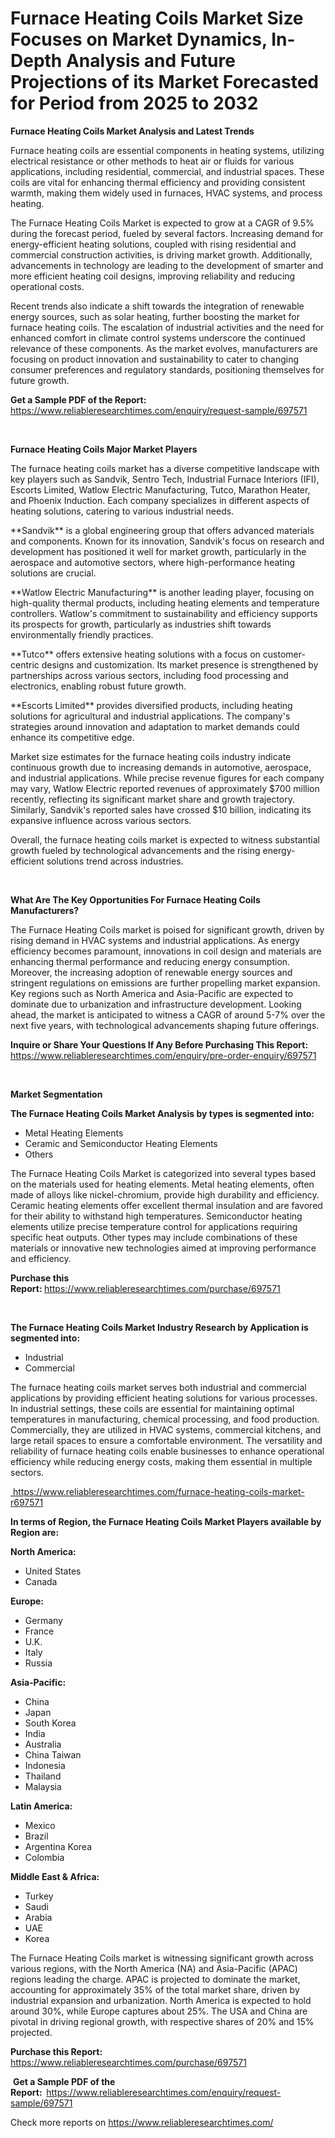 <p><h1>Furnace Heating Coils Market Size Focuses on Market Dynamics, In-Depth Analysis and Future Projections of its Market Forecasted for Period from 2025 to 2032</h1></p><p><strong>Furnace Heating Coils Market Analysis and Latest Trends</strong></p>
<p><p>Furnace heating coils are essential components in heating systems, utilizing electrical resistance or other methods to heat air or fluids for various applications, including residential, commercial, and industrial spaces. These coils are vital for enhancing thermal efficiency and providing consistent warmth, making them widely used in furnaces, HVAC systems, and process heating.</p><p>The Furnace Heating Coils Market is expected to grow at a CAGR of 9.5% during the forecast period, fueled by several factors. Increasing demand for energy-efficient heating solutions, coupled with rising residential and commercial construction activities, is driving market growth. Additionally, advancements in technology are leading to the development of smarter and more efficient heating coil designs, improving reliability and reducing operational costs.</p><p>Recent trends also indicate a shift towards the integration of renewable energy sources, such as solar heating, further boosting the market for furnace heating coils. The escalation of industrial activities and the need for enhanced comfort in climate control systems underscore the continued relevance of these components. As the market evolves, manufacturers are focusing on product innovation and sustainability to cater to changing consumer preferences and regulatory standards, positioning themselves for future growth.</p></p>
<p><strong>Get a Sample PDF of the Report:&nbsp;</strong> <a href="https://www.reliableresearchtimes.com/enquiry/request-sample/697571?utm_campaign=2334&utm_medium=2&utm_source=Github&utm_content=ia&utm_term=17022025&utm_id=furnace-heating-coils">https://www.reliableresearchtimes.com/enquiry/request-sample/697571</a></p>
<p>&nbsp;</p>
<p><strong>Furnace Heating Coils Major Market Players</strong></p>
<p><p>The furnace heating coils market has a diverse competitive landscape with key players such as Sandvik, Sentro Tech, Industrial Furnace Interiors (IFI), Escorts Limited, Watlow Electric Manufacturing, Tutco, Marathon Heater, and Phoenix Induction. Each company specializes in different aspects of heating solutions, catering to various industrial needs.</p><p>**Sandvik** is a global engineering group that offers advanced materials and components. Known for its innovation, Sandvik's focus on research and development has positioned it well for market growth, particularly in the aerospace and automotive sectors, where high-performance heating solutions are crucial.</p><p>**Watlow Electric Manufacturing** is another leading player, focusing on high-quality thermal products, including heating elements and temperature controllers. Watlow's commitment to sustainability and efficiency supports its prospects for growth, particularly as industries shift towards environmentally friendly practices.</p><p>**Tutco** offers extensive heating solutions with a focus on customer-centric designs and customization. Its market presence is strengthened by partnerships across various sectors, including food processing and electronics, enabling robust future growth. </p><p>**Escorts Limited** provides diversified products, including heating solutions for agricultural and industrial applications. The company's strategies around innovation and adaptation to market demands could enhance its competitive edge.</p><p>Market size estimates for the furnace heating coils industry indicate continuous growth due to increasing demands in automotive, aerospace, and industrial applications. While precise revenue figures for each company may vary, Watlow Electric reported revenues of approximately $700 million recently, reflecting its significant market share and growth trajectory. Similarly, Sandvik's reported sales have crossed $10 billion, indicating its expansive influence across various sectors.</p><p>Overall, the furnace heating coils market is expected to witness substantial growth fueled by technological advancements and the rising energy-efficient solutions trend across industries.</p></p>
<p>&nbsp;</p>
<p><strong>What Are The Key Opportunities For Furnace Heating Coils Manufacturers?</strong></p>
<p><p>The Furnace Heating Coils market is poised for significant growth, driven by rising demand in HVAC systems and industrial applications. As energy efficiency becomes paramount, innovations in coil design and materials are enhancing thermal performance and reducing energy consumption. Moreover, the increasing adoption of renewable energy sources and stringent regulations on emissions are further propelling market expansion. Key regions such as North America and Asia-Pacific are expected to dominate due to urbanization and infrastructure development. Looking ahead, the market is anticipated to witness a CAGR of around 5-7% over the next five years, with technological advancements shaping future offerings.</p></p>
<p><strong>Inquire or Share Your Questions If Any Before Purchasing This Report:</strong> <a href="https://www.reliableresearchtimes.com/enquiry/pre-order-enquiry/697571?utm_campaign=2334&utm_medium=2&utm_source=Github&utm_content=ia&utm_term=17022025&utm_id=furnace-heating-coils">https://www.reliableresearchtimes.com/enquiry/pre-order-enquiry/697571</a></p>
<p>&nbsp;</p>
<p><strong>Market Segmentation</strong></p>
<p><strong>The Furnace Heating Coils Market Analysis by types is segmented into:</strong></p>
<p><ul><li>Metal Heating Elements</li><li>Ceramic and Semiconductor Heating Elements</li><li>Others</li></ul></p>
<p><p>The Furnace Heating Coils Market is categorized into several types based on the materials used for heating elements. Metal heating elements, often made of alloys like nickel-chromium, provide high durability and efficiency. Ceramic heating elements offer excellent thermal insulation and are favored for their ability to withstand high temperatures. Semiconductor heating elements utilize precise temperature control for applications requiring specific heat outputs. Other types may include combinations of these materials or innovative new technologies aimed at improving performance and efficiency.</p></p>
<p><strong>Purchase this Report:&nbsp;</strong><a href="https://www.reliableresearchtimes.com/purchase/697571?utm_campaign=2334&utm_medium=2&utm_source=Github&utm_content=ia&utm_term=17022025&utm_id=furnace-heating-coils">https://www.reliableresearchtimes.com/purchase/697571</a></p>
<p>&nbsp;</p>
<p><strong>The Furnace Heating Coils Market Industry Research by Application is segmented into:</strong></p>
<p><ul><li>Industrial</li><li>Commercial</li></ul></p>
<p><p>The furnace heating coils market serves both industrial and commercial applications by providing efficient heating solutions for various processes. In industrial settings, these coils are essential for maintaining optimal temperatures in manufacturing, chemical processing, and food production. Commercially, they are utilized in HVAC systems, commercial kitchens, and large retail spaces to ensure a comfortable environment. The versatility and reliability of furnace heating coils enable businesses to enhance operational efficiency while reducing energy costs, making them essential in multiple sectors.</p></p>
<p><a href="https://www.reliableresearchtimes.com/furnace-heating-coils-market-r697571?utm_campaign=2334&utm_medium=2&utm_source=Github&utm_content=ia&utm_term=17022025&utm_id=furnace-heating-coils">&nbsp;https://www.reliableresearchtimes.com/furnace-heating-coils-market-r697571</a></p>
<p><strong>In terms of Region, the Furnace Heating Coils Market Players available by Region are:</strong></p>
<p>
    <p> <strong> North America: </strong>
        <ul>
            <li>United States</li>
            <li>Canada</li>
        </ul>
        </p> 
    <p> <strong> Europe: </strong>
        <ul>
            <li>Germany</li>
            <li>France</li>
            <li>U.K.</li>
            <li>Italy</li>
            <li>Russia</li>
        </ul>
        </p> 
    <p> <strong> Asia-Pacific: </strong>
        <ul>
            <li>China</li>
            <li>Japan</li>
            <li>South Korea</li>
            <li>India</li>
            <li>Australia</li>
            <li>China Taiwan</li>
            <li>Indonesia</li>
            <li>Thailand</li>
            <li>Malaysia</li>
        </ul>
        </p> 
    <p> <strong> Latin America: </strong>
        <ul>
            <li>Mexico</li>
            <li>Brazil</li>
            <li>Argentina Korea</li>
            <li>Colombia</li>
        </ul>
        </p> 
    <p> <strong> Middle East & Africa: </strong>
        <ul>
            <li>Turkey</li>
            <li>Saudi</li>
            <li>Arabia</li>
            <li>UAE</li>
            <li>Korea</li>
        </ul>
    </p>
    </p>
<p><p>The Furnace Heating Coils market is witnessing significant growth across various regions, with the North America (NA) and Asia-Pacific (APAC) regions leading the charge. APAC is projected to dominate the market, accounting for approximately 35% of the total market share, driven by industrial expansion and urbanization. North America is expected to hold around 30%, while Europe captures about 25%. The USA and China are pivotal in driving regional growth, with respective shares of 20% and 15% projected.</p></p>
<p><strong>Purchase this Report: </strong><a href="https://www.reliableresearchtimes.com/purchase/697571?utm_campaign=2334&utm_medium=2&utm_source=Github&utm_content=ia&utm_term=17022025&utm_id=furnace-heating-coils">https://www.reliableresearchtimes.com/purchase/697571</a></p>
<p>&nbsp;<strong>Get a Sample PDF of the Report:&nbsp;&nbsp;</strong><a href="https://www.reliableresearchtimes.com/enquiry/request-sample/697571?utm_campaign=2334&utm_medium=2&utm_source=Github&utm_content=ia&utm_term=17022025&utm_id=furnace-heating-coils">https://www.reliableresearchtimes.com/enquiry/request-sample/697571</a></p>
<p><strong></strong></p>
<p>Check more reports on <a href="https://www.reliableresearchtimes.com/?utm_campaign=2334&utm_medium=2&utm_source=Github&utm_content=ia&utm_term=17022025&utm_id=furnace-heating-coils">https://www.reliableresearchtimes.com/</a></p>